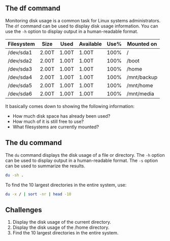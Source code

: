 ## The df command

Monitoring disk usage is a common task for Linux systems administrators. The <code>df</code> command can be used to display disk usage information. You can use the <code>-h</code> option to display output in a human-readable format.

| Filesystem | Size | Used | Available | Use% | Mounted on |
| --- | --- | --- | --- | --- | --- |
| /dev/sda1 | 2.00T | 1.00T | 1.00T | 100% | / |
| /dev/sda2 | 2.00T | 1.00T | 1.00T | 100% | /boot |
| /dev/sda3 | 2.00T | 1.00T | 1.00T | 100% | /home |
| /dev/sda4 | 2.00T | 1.00T | 1.00T | 100% | /mnt/backup |
| /dev/sda5 | 2.00T | 1.00T | 1.00T | 100% | /mnt/home |
| /dev/sda6 | 2.00T | 1.00T | 1.00T | 100% | /mnt/media |

It basically comes down to showing the following information:

* How much disk space has already been used?
* How much of it is still free to use?
* What filesystems are currently mounted?

## The du command

The <code>du</code> command displays the disk usage of a file or directory. The <code>-h</code> option can be used to display output in a human-readable format. The <code>-s</code> option can be used to summarize the results. 

```bash
du -sh .
```
To find the 10 largest directories in the entire system, use:

```bash
du -x / | sort -nr | head -10
```

## Challenges

1. Display the disk usage of the current directory.
2. Display the disk usage of the /home directory.
3. Find the 10 largest directories in the entire system.
